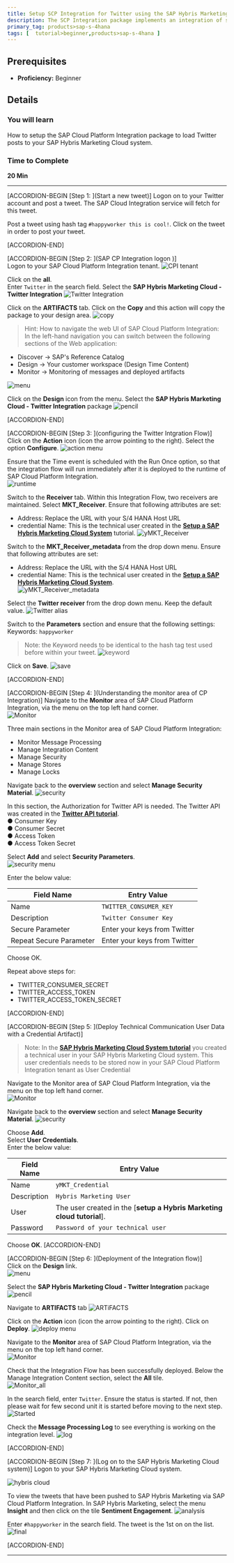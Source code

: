 ```yaml
---
title: Setup SCP Integration for Twitter using the SAP Hybris Marketing Cloud System
description: The SCP Integration package implements an integration of social media Data into SAP Hybris Marketing Cloud. It allows you to load and analyze social media data from Twitter into your SAP Hybris Marketing Cloud system.
primary_tag: products>sap-s-4hana
tags: [  tutorial>beginner,products>sap-s-4hana ]
---
```


## Prerequisites  
 - **Proficiency:** Beginner

## Details
### You will learn  
How to setup the SAP Cloud Platform Integration package to load Twitter posts to your SAP Hybris Marketing Cloud system.

### Time to Complete
**20 Min**

---

[ACCORDION-BEGIN [Step 1: ](Start a new tweet)]
Logon on to your Twitter account and post a tweet.  The SAP Cloud Integration service will fetch for this tweet.   

Post a tweet using hash tag `#happyworker this is cool!`.  Click on the tweet in order to post your tweet.  

[ACCORDION-END]

[ACCORDION-BEGIN [Step 2: ](SAP CP Integration logon )]  
Logon to your SAP Cloud Platform Integration tenant.
![CPI tenant](3.png)  

Click on the **all**.  
Enter `Twitter` in the search field.
Select the **SAP Hybris Marketing Cloud - Twitter Integration**
![Twitter Integration](4.png)

Click on the **ARTIFACTS** tab.
Click on the **Copy** and this action will copy the package to your design area.
![copy](5.png)  

>Hint: How to navigate the web UI of SAP Cloud Platform Integration:  
In the left-hand navigation you can switch between the following sections of the Web application:
- Discover → SAP's Reference Catalog
- Design →  Your customer workspace (Design Time Content)
- Monitor → Monitoring of messages and deployed artifacts  

![menu](7.png)  

Click on the **Design** icon from the menu. Select the **SAP Hybris Marketing Cloud - Twitter Integration** package
![pencil](6.png)

[ACCORDION-END]


[ACCORDION-BEGIN [Step 3: ](configuring the Twitter Intgration Flow)]  
Click on the **Action** icon (icon the arrow pointing to the right). Select the option **Configure**.
![action menu](8.png)  

Ensure that the Time event is scheduled with the Run Once option, so that the integration flow will run immediately after it is deployed to the runtime of SAP Cloud Platform Integration.  
![runtime](9.png)  

Switch to the **Receiver** tab. Within this Integration Flow, two receivers are maintained. Select **MKT_Receiver**. Ensure that following attributes are set:
- Address:  Replace the URL with your S/4 HANA Host URL
- credential Name:  This is the technical user created in the [**Setup a SAP Hybris Marketing Cloud System**](https://www.sap.com/developer/tutorials/cpi-sentiment-analysis-s4.html) tutorial.
![yMKT_Receiver](10.png)

Switch to the **MKT_Receiver_metadata** from the drop down menu.
Ensure that following attributes are set:
- Address:  Replace the URL with the S/4 HANA Host URL
- credential Name:  This is the technical user created in the [**Setup a SAP Hybris Marketing Cloud System**](https://www.sap.com/developer/tutorials/cpi-sentiment-analysis-s4.html).  
![yMKT_Receiver_metadata](11.png)  

Select the  **Twitter receiver** from the drop down menu.  Keep the default value.
![Twitter alias](12.png)  

Switch to the **Parameters** section and ensure that the following settings:  
Keywords:  `happyworker`
>Note: the Keyword needs to be identical to the hash tag test used before within your tweet.
![keyword](13.png)  

Click on **Save**.
![save](14.png)  

[ACCORDION-END]

[ACCORDION-BEGIN [Step 4: ](Understanding the monitor area of CP Integration)]
Navigate to the **Monitor** area of SAP Cloud Platform Integration, via the menu on the top left hand corner.  
![Monitor](18.png)  

Three main sections in the Monitor area of SAP Cloud Platform Integration:

- Monitor Message Processing
- Manage Integration Content
- Manage Security
- Manage Stores
- Manage Locks

Navigate back to the **overview** section and select **Manage Security Material**.
![security](28.png)

In this section, the Authorization for Twitter API is needed. The Twitter API was created in the [**Twitter API tutorial**](https://www.sap.com/developer/tutorials/cpi-sentiment-analysis-social.html).  
●	Consumer Key   
●	Consumer Secret  
●	Access Token  
●	Access Token Secret  

Select **Add** and select **Security Parameters**.  
![security menu](29.png)

Enter the below value:  

Field Name             | Entry Value
---------              | -------------
Name                   | `TWITTER_CONSUMER_KEY`
Description            | `Twitter Consumer Key`
Secure Parameter       | Enter your keys from Twitter
Repeat Secure Parameter| Enter your keys from Twitter

Choose OK.

Repeat above steps for:
- TWITTER_CONSUMER_SECRET
- TWITTER_ACCESS_TOKEN
- TWITTER_ACCESS_TOKEN_SECRET

[ACCORDION-END]

[ACCORDION-BEGIN [Step 5: ](Deploy Technical Communication User Data with a Credential Artifact)]
>Note:  In the [**SAP Hybris Marketing Cloud System tutorial**](https://www.sap.com/developer/tutorials/cpi-sentiment-analysis-s4.html) you created a technical user in your SAP Hybris Marketing Cloud system. This user credentials needs to be stored now in your SAP Cloud Platform Integration tenant as User Credential

Navigate to the Monitor area of SAP Cloud Platform Integration, via the menu on the top left hand corner.  
![Monitor](18.png)  

Navigate back to the **overview** section and select **Manage Security Material**.
![security](28.png)

Choose **Add**.  
Select **User Credentials**.  
Enter the below value:

Field Name  |Entry Value
----------- | -------------
Name        | `yMKT_Credential`
Description | `Hybris Marketing User`
User        |  The user created in the [**setup a Hybris Marketing cloud tutorial**].  
Password    | `Password of your technical user`

Choose **OK**.
[ACCORDION-END]

[ACCORDION-BEGIN [Step 6: ](Deployment of the Integration flow)]  
Click on the **Design** link.  
![menu](7.png)  

Select the **SAP Hybris Marketing Cloud - Twitter Integration** package
![pencil](6.png)  

Navigate to **ARTIFACTS** tab
![ARTiFACTS](30.png)  

Click on the **Action** icon (icon the arrow pointing to the right).
Click on **Deploy**.
![deploy menu](32.png)

Navigate to the **Monitor** area of SAP Cloud Platform Integration, via the menu on the top left hand corner.  
![Monitor](18.png)  

Check that the Integration Flow has been successfully deployed. Below the Manage Integration Content section, select the **All** tile.  
![Monitor_all](21.png)  

In the search field, enter `Twitter`.  Ensure the status is started.  If not, then please wait for few second unit it is started before moving to the next step.
![Started](20.png)  

Check the **Message Processing Log**  to see everything is working on the integration level.
![log](24.png)

[ACCORDION-END]

[ACCORDION-BEGIN [Step 7: ](Log on to the SAP Hybris Marketing Cloud system)]
Logon to your SAP Hybris Marketing Cloud system.

![hybris cloud](25.png)

To view the tweets that have been pushed to SAP Hybris Marketing via SAP Cloud Platform Integration.  In SAP Hybris Marketing, select the menu **Insight** and then click on the tile **Sentiment Engagement**.
![analysis](26.png)  

Enter `#happyworker` in the search field.  The tweet is the 1st on on the list.
![final](27.png)  

[ACCORDION-END]

---
